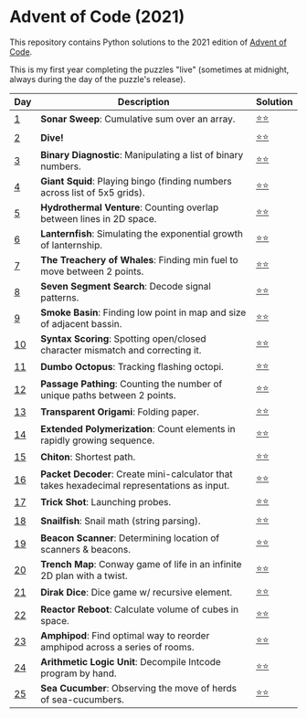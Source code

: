 # Advent of Code (2021)
This repository contains Python solutions to the 2021 edition of [Advent of Code](https://adventofcode.com/2021). 

This is my first year completing the puzzles "live" (sometimes at midnight, always during the day of the puzzle's release).

| Day | Description | Solution |
| --- | -------| -----| 
| [1](https://adventofcode.com/2021/day/1) | **Sonar Sweep**: Cumulative sum over an array. | [:star::star:](https://github.com/IAjimi/AdventOfCode/blob/master/2021/AOC01.py) | 
| [2](https://adventofcode.com/2021/day/2) | **Dive!** | [:star::star:](https://github.com/IAjimi/AdventOfCode/blob/master/2021/AOC02.py) | 
| [3](https://adventofcode.com/2021/day/3) | **Binary Diagnostic**: Manipulating a list of binary numbers. | [:star::star:](https://github.com/IAjimi/AdventOfCode/blob/master/2021/AOC03.py) | 
| [4](https://adventofcode.com/2021/day/4) | **Giant Squid**: Playing bingo (finding numbers across list of 5x5 grids). | [:star::star:](https://github.com/IAjimi/AdventOfCode/blob/master/2021/AOC04.py) | 
| [5](https://adventofcode.com/2021/day/5) | **Hydrothermal Venture**: Counting overlap between lines in 2D space. | [:star::star:](https://github.com/IAjimi/AdventOfCode/blob/master/2021/AOC05.py) |
| [6](https://adventofcode.com/2021/day/6) | **Lanternfish**: Simulating the exponential growth of lanternship. | [:star::star:](https://github.com/IAjimi/AdventOfCode/blob/master/2021/AOC06.py) |
| [7](https://adventofcode.com/2021/day/7) | **The Treachery of Whales**: Finding min fuel to move between 2 points. | [:star::star:](https://github.com/IAjimi/AdventOfCode/blob/master/2021/AOC07.py) |
| [8](https://adventofcode.com/2021/day/8) | **Seven Segment Search**: Decode signal patterns. | [:star::star:](https://github.com/IAjimi/AdventOfCode/blob/master/2021/AOC08.py) |
| [9](https://adventofcode.com/2021/day/9) | **Smoke Basin**: Finding low point in map and size of adjacent bassin. | [:star::star:](https://github.com/IAjimi/AdventOfCode/blob/master/2021/AOC09.py) |
| [10](https://adventofcode.com/2021/day/10) | **Syntax Scoring**: Spotting open/closed character mismatch and correcting it. | [:star::star:](https://github.com/IAjimi/AdventOfCode/blob/master/2021/AOC10.py) |
| [11](https://adventofcode.com/2021/day/11) | **Dumbo Octopus**: Tracking flashing octopi. | [:star::star:](https://github.com/IAjimi/AdventOfCode/blob/master/2021/AOC11.py) |
| [12](https://adventofcode.com/2021/day/12) | **Passage Pathing**: Counting the number of unique paths between 2 points. | [:star::star:](https://github.com/IAjimi/AdventOfCode/blob/master/2021/AOC12.py) |
| [13](https://adventofcode.com/2021/day/13) | **Transparent Origami**: Folding paper. | [:star::star:](https://github.com/IAjimi/AdventOfCode/blob/master/2021/AOC13.py) |
| [14](https://adventofcode.com/2021/day/14) | **Extended Polymerization**: Count elements in rapidly growing sequence. | [:star::star:](https://github.com/IAjimi/AdventOfCode/blob/master/2021/AOC14.py) |
| [15](https://adventofcode.com/2021/day/15) | **Chiton**: Shortest path. | [:star::star:](https://github.com/IAjimi/AdventOfCode/blob/master/2021/AOC15.py) |
| [16](https://adventofcode.com/2021/day/16) | **Packet Decoder**: Create mini-calculator that takes hexadecimal representations as input. | [:star::star:](https://github.com/IAjimi/AdventOfCode/blob/master/2021/AOC16.py) |
| [17](https://adventofcode.com/2021/day/17) | **Trick Shot**: Launching probes. | [:star::star:](https://github.com/IAjimi/AdventOfCode/blob/master/2021/AOC17.py) |
| [18](https://adventofcode.com/2021/day/18) | **Snailfish**: Snail math (string parsing). | [:star::star:](https://github.com/IAjimi/AdventOfCode/blob/master/2021/AOC18.py) |
| [19](https://adventofcode.com/2021/day/19) | **Beacon Scanner**: Determining location of scanners & beacons. | [:star::star:](https://github.com/IAjimi/AdventOfCode/blob/master/2021/AOC19.py) |
| [20](https://adventofcode.com/2021/day/20) | **Trench Map**: Conway game of life in an infinite 2D plan with a twist. | [:star::star:](https://github.com/IAjimi/AdventOfCode/blob/master/2021/AOC20.py) |
| [21](https://adventofcode.com/2021/day/21) | **Dirak Dice**: Dice game w/ recursive element. | [:star::star:](https://github.com/IAjimi/AdventOfCode/blob/master/2021/AOC21.py) |
| [22](https://adventofcode.com/2021/day/22) | **Reactor Reboot**: Calculate volume of cubes in space. | [:star::star:](https://github.com/IAjimi/AdventOfCode/blob/master/2021/AOC22.py) |
| [23](https://adventofcode.com/2021/day/23) | **Amphipod**: Find optimal way to reorder amphipod across a series of rooms. | [:star::star:](https://github.com/IAjimi/AdventOfCode/blob/master/2021/AOC23.py) |
| [24](https://adventofcode.com/2021/day/24) | **Arithmetic Logic Unit**: Decompile Intcode program by hand. | [:star::star:](https://github.com/IAjimi/AdventOfCode/blob/master/2021/AOC24.py) |
| [25](https://adventofcode.com/2021/day/25) | **Sea Cucumber**: Observing the move of herds of sea-cucumbers. | [:star::star:](https://github.com/IAjimi/AdventOfCode/blob/master/2021/AOC25.py) |
